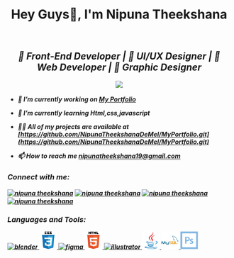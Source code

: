 <h1 align="center">Hey Guys👋, I'm Nipuna Theekshana</h1><br />

<h2 align="center"><i><b>🚀 Front-End Developer | 🎨 UI/UX Designer | 🎯 Web Developer | 🎨 Graphic Designer<b><i></h2>
<center><img src="https://img.freepik.com/free-vector/low-code-development-concept-illustration_114360-7294.jpg"></center>

- 🔭 I’m currently working on [My Portfolio](https://github.com/NipunaTheekshanaDeMel/MyPortfolio.git)

- 🌱 I’m currently learning **Html,css,javascript**

- 👨‍💻 All of my projects are available at [https://github.com/NipunaTheekshanaDeMel/MyPortfolio.git](https://github.com/NipunaTheekshanaDeMel/MyPortfolio.git)

- 📫 How to reach me **nipunatheekshana19@gmail.com**

<h3 align="left">Connect with me:</h3>
<p align="left">
<a href="https://linkedin.com/in/nipuna theekshana" target="blank"><img align="center" src="https://raw.githubusercontent.com/rahuldkjain/github-profile-readme-generator/master/src/images/icons/Social/linked-in-alt.svg" alt="nipuna theekshana" height="30" width="40" /></a>
<a href="https://fb.com/nipuna theekshana" target="blank"><img align="center" src="https://raw.githubusercontent.com/rahuldkjain/github-profile-readme-generator/master/src/images/icons/Social/facebook.svg" alt="nipuna theekshana" height="30" width="40" /></a>
<a href="https://instagram.com/nipuna theekshana" target="blank"><img align="center" src="https://raw.githubusercontent.com/rahuldkjain/github-profile-readme-generator/master/src/images/icons/Social/instagram.svg" alt="nipuna theekshana" height="30" width="40" /></a>
<a href="https://www.behance.net/nipuna theekshana" target="blank"><img align="center" src="https://raw.githubusercontent.com/rahuldkjain/github-profile-readme-generator/master/src/images/icons/Social/behance.svg" alt="nipuna theekshana" height="30" width="40" /></a>
</p>

<h3 align="left">Languages and Tools:</h3>
<p align="left"> <a href="https://www.blender.org/" target="_blank" rel="noreferrer"> <img src="https://download.blender.org/branding/community/blender_community_badge_white.svg" alt="blender" width="40" height="40"/> </a> <a href="https://www.w3schools.com/css/" target="_blank" rel="noreferrer"> <img src="https://raw.githubusercontent.com/devicons/devicon/master/icons/css3/css3-original-wordmark.svg" alt="css3" width="40" height="40"/> </a> <a href="https://www.figma.com/" target="_blank" rel="noreferrer"> <img src="https://www.vectorlogo.zone/logos/figma/figma-icon.svg" alt="figma" width="40" height="40"/> </a> <a href="https://www.w3.org/html/" target="_blank" rel="noreferrer"> <img src="https://raw.githubusercontent.com/devicons/devicon/master/icons/html5/html5-original-wordmark.svg" alt="html5" width="40" height="40"/> </a> <a href="https://www.adobe.com/in/products/illustrator.html" target="_blank" rel="noreferrer"> <img src="https://www.vectorlogo.zone/logos/adobe_illustrator/adobe_illustrator-icon.svg" alt="illustrator" width="40" height="40"/> </a> <a href="https://www.java.com" target="_blank" rel="noreferrer"> <img src="https://raw.githubusercontent.com/devicons/devicon/master/icons/java/java-original.svg" alt="java" width="40" height="40"/> </a> <a href="https://www.mysql.com/" target="_blank" rel="noreferrer"> <img src="https://raw.githubusercontent.com/devicons/devicon/master/icons/mysql/mysql-original-wordmark.svg" alt="mysql" width="40" height="40"/> </a> <a href="https://www.photoshop.com/en" target="_blank" rel="noreferrer"> <img src="https://raw.githubusercontent.com/devicons/devicon/master/icons/photoshop/photoshop-line.svg" alt="photoshop" width="40" height="40"/> </a> </p>
